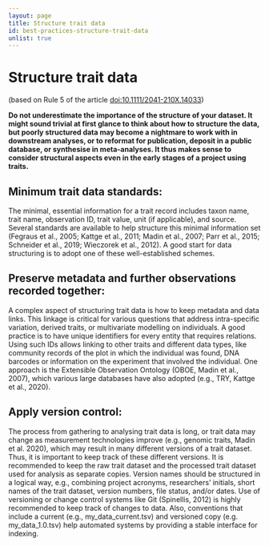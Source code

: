 ```yaml
---
layout: page
title: Structure trait data
id: best-practices-structure-trait-data
unlist: true
---
```


# Structure trait data
(based on Rule 5 of the article [doi:10.1111/2041-210X.14033](https://doi.org/10.1111/2041-210X.14033))

**Do not underestimate the importance of the structure of your dataset. It might sound trivial at first glance to think about how to structure the data, but poorly structured data may become a nightmare to work with in downstream analyses, or to reformat for publication, deposit in a public database, or synthesise in meta-analyses. It thus makes sense to consider structural aspects even in the early stages of a project using traits.**

## Minimum trait data standards: 
The minimal, essential information for a trait record includes taxon name, trait name, observation ID, trait value, unit (if applicable), and source. Several standards are available to help structure this minimal information set (Fegraus et al., 2005; Kattge et al., 2011; Madin et al., 2007; Parr et al., 2015; Schneider et al., 2019; Wieczorek et al., 2012). A good start for data structuring is to adopt one of these well-established schemes.

## Preserve metadata and further observations recorded together: 
A complex aspect of structuring trait data is how to keep metadata and data links. This linkage is critical for various questions that address intra-specific variation, derived traits, or multivariate modelling on individuals. A good practice is to have unique identifiers for every entity that requires relations. Using such IDs allows linking to other traits and different data types, like community records of the plot in which the individual was found, DNA barcodes or information on the experiment that involved the individual. One approach is the Extensible Observation Ontology (OBOE, Madin et al., 2007), which various large databases have also adopted (e.g., TRY, Kattge et al., 2020).

## Apply version control: 
The process from gathering to analysing trait data is long, or trait data may change as measurement technologies improve (e.g., genomic traits, Madin et al. 2020), which may result in many different versions of a trait dataset. Thus, it is important to keep track of these different versions. It is recommended to keep the raw trait dataset and the processed trait dataset used for analysis as separate copies. Version names should be structured in a logical way, e.g., combining project acronyms, researchers’ initials, short names of the trait dataset, version numbers, file status, and/or dates. Use of versioning or change control systems like Git (Spinellis, 2012) is highly recommended to keep track of changes to data. Also, conventions that include a current (e.g., my_data_current.tsv) and versioned copy (e.g. my_data_1.0.tsv) help automated systems by providing a stable interface for indexing. 
